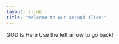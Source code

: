 ```yaml
---
layout: slide
title: "Welcome to our second slide!"
---
```

GOD Is Here
Use the left arrow to go back!
